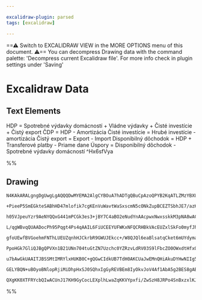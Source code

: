 ```yaml
---

excalidraw-plugin: parsed
tags: [excalidraw]

---
```

==⚠  Switch to EXCALIDRAW VIEW in the MORE OPTIONS menu of this document. ⚠== You can decompress Drawing data with the command palette: 'Decompress current Excalidraw file'. For more info check in plugin settings under 'Saving'


# Excalidraw Data
## Text Elements
HDP = Spotrebné výdavky domácností + Vládne výdavky + Čisté investície + Čistý export
ČDP = HDP - Amortizácia
Čisté investície = Hrubé investície - amortizácia
Čistý export = Export - Import
Disponibilný dôchodok = HDP + Transferové platby - Priame dane
Úspory = Disponibilný dôchodok - Spotrebné výdavky domácností ^Hx6sfVya

%%
## Drawing
```compressed-json
N4KAkARALgngDgUwgLgAQQQDwMYEMA2AlgCYBOuA7hADTgQBuCpAzoQPYB2KqATLZMzYBXUtiRoIACyhQ4zZAHoFAc0JRJQgEYA6bGwC2CgF7N6hbEcK4OCtptbErHALRY8RMpWdx8Q1TdIEfARcZgRmBShcZQUebQA2bQBGGjoghH0EDihmbgBtcDBQMBKIEm4IAAlMeOYAMwA1GFxUkshYRAqoLChW0sxuZwBmAFYATm0AFgB2AA4RycnZsenp

+PieeP5SmEGkteSABhHD47mlofik7cgKEnVuWavtWaSxscmN5cONkZupBCEZTSbhJE7/azKYLcQ7/ZhQUhsADWCAAwmx8GxSBUAMRJBD4/F9SCaXDYJHKRFCDjEdGY7ESBHWZhwXCBbLEiB1Qj4fAAZVg0Ikgg8nPhiJRAHV7pJuHxCgIEciEAKYEL0CLyv8qcCOOFcmhrgqIGxWdg1LtDad/pThHAAJLEA2oPIAXX+dXImUd3A4Ql5/0INKwFVw

h05VJpeuYzr9AeNYQQxG441mPCGk3es3+jBY7C4aBO2eNudYnAAcpwxNwxsskkM3pNA8wACLpbrJtB1Ahhf6aYQ0gCiwUy2Vj/vw/yEcGIuA7oOmDcm+3e0ySPD+xqIHCRvon/0x5KT3G7+F7xu6mF6EkqLYACqgALyoPlwNgIhCaDgAS9Q9AAv7O9BIjAqDEAYACH2AcGw8IALeoAA1KgDT4BBxB6n+gG4MBoHIYAMICEPCv5Bow8HmggSGoIR8

L/qgWBvqQUAADocPh95Pqgt4Ps4qAAIL6FiUCEEYUFWKxNFQCRHBkVAcEUZxlSkFo0myfJhCUbxuCCUxIlibgElEVAdEMUJnGDpgjFQKgvH2voVmsS2RFvhwhCaDyHB0cQAAv2CSGw4FIopHHIQAKuQHD1EwbD0L+PhzpooG8XepBWJkYHWAgrEAFsslioHPk5eWue5+CeWBvn+YFNkvm+H5fr+AFASBYGQdBsFyRGlChT0FTcZxr7voEDVYc1oH

gfoUEwfBVGoehmFNThLUEUZqnhHJCkrbR9GWUJEkcc+/W8QJQl6eaBlsatqCket6mUYdymaGt5EaTV2mnaJ52GdtplMeZu1/bZ9l7RwRUuW5HleZVAXIsFD5hRFUWIrFqDxVAiU1SlaWUbOeo5XlpAFagYOcBDZVQ35MNBbxg31T+o1LeNbXTZ1HqcFAfIieIvCwsadTswAYtpPKWqgm5tNAPR8UQygFugwR1L0OZMMJ7jS0CcvQKanJ6NkuBBkw

PpoHGk7GliQJBgQPVXn1B21UNn704tuGtZN7Uzchc0YZRzvLdRV03S9lFbcZO0OWxdtHfxOnCZ94mXcR10ybdCkPSpSdqQpWkx2d8eSSZAPWc+FlWTVdnhyTJWQxVlPVYdIWoOFzJ1NFKNoxjyWpdpOOZfjjFE5XZPlT5tewzTdXDU72EuxNU0dXBnK4EIUBsAASuEXPcAiQgIAeBuVICwLXqgSTaBuhQAL7gO6dC4HAcACnO3PFO0kgZNzECzqQ

u7bAwGkUAAITJBSSMtIMRYlxHUKB0C+gQGwCIdkUB7TdH0AKCUaJwEMnQHiAkuDYHwNIIg5BGQgHkltNSMB9IuiI1ZIg/BCCshIJQQLHk/JBQf01MmX+BCiEoLQcqaUxAHhoHlKUHhjDiGoKVCiVU6oICcPoYQiRKDV7CF1PqUE3CGHZEkQAeTNBaUE1pChwO0UwjIAtBbC3wKLcWkBxE6OYezTmRhuY8F5mIsxkjrZQHVrLCoCslYmIceYqRbJf

GELYBQN+uBOyoBNlopRjiMiDhpHxSJ0SQhxIgGyREVBEm8IyOkvJoV4Af1AbA5g2BES8gABopiSLMbQa4eAbnca0tYswhi/yqTU/AABNUEIxpjaEOGMeI8x4hDEOHMd4GZf5GDYAYbgL9ID0AIDvUERxTiTCGJfApyiMiqIodGZ0EAKm/0pCQFxbiPGQCucQAUCA4ApkualYgABZAKCBUm4E0MEOJp5zylAeXSCBaBVkQAARibJpBlCkgABQ8H2N

QXgKK0XTFRYcbQIwACUnJ17KH9GyCocLEXplhLwaZqKKVYpxfi/ZwSzH8JRPo4SnBxzxlKJ6bu69gypQ4MoFZxosh/IBVvZSu9jTYCIC8tA28pUSw4N3CVO9/jCCgNubmCrGWlDsAAKwQNgHIfJlVwC+cQH5yr/nHi7D2RVkAyTCUYKFJZ+BhUSw6Bw9Ixr8w6yEPCAwpTOjG33FuNgR5AX2oPKEXxvqXVur3LyS+4AL78C5DycIKyr4XyAA
```
%%
